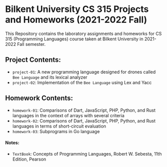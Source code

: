 # Bilkent University CS 315 Projects and Homeworks (2021-2022 Fall)

This Repository contains the laboratory assignments and homeworks for CS 315 (Programming Languages) course taken at Bilkent University in 2021-2022 Fall semester.


## Project Contents:

- `project-01`: A new programming language designed for drones called `Bee Language` and its lexical analyzer
- `project-02`: Implementation of the `Bee Language` using Lex and Yacc


## Homework Contents:

- `homework-01`: Comparisons of Dart, JavaScript, PHP, Python, and Rust languages in the context of arrays with several criteria
- `homework-02`: Comparisons of Dart, JavaScript, PHP, Python, and Rust languages in terms of short-circuit evaluation
- `homework-03`: Subprograms in Go language


#### Notes:
- `TextBook`: Concepts of Programming Languages, Robert W. Sebesta, 11th Edition, Pearson

